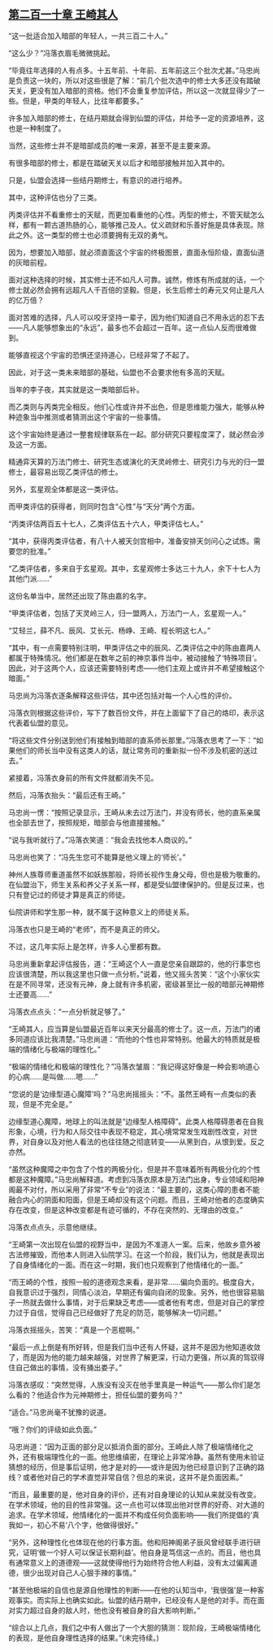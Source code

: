 ## [第二百一十章 王崎其人](https://www.xxbiquge.com/11_11207/9104539.html)


  “这一批适合加入暗部的年轻人，一共三百二十人。”

  “这么少？”冯落衣眉毛微微挑起。

  “毕竟往年选择的人有点多。十五年前、十年前、五年前这三个批次尤甚。”马忠尚是负责这一块的，所以对这些很是了解：“前几个批次选中的修士大多还没有踏破天关，更没有加入暗部的资格。他们不会重复参加评估，所以这一次就显得少了一些。但是，甲类的年轻人，比往年都要多。”

  许多加入暗部的修士，在结丹期就会得到仙盟的评估，并给予一定的资源培养，这也是一种制度了。

  当然，这些修士并不是暗部成员的唯一来源，甚至不是主要来源。

  有很多暗部的修士，都是在踏破天关以后才和暗部接触并加入其中的。

  只是，仙盟会选择一些结丹期修士，有意识的进行培养。

  其中，这种评估也分了三类。

  丙类评估并不看重修士的天赋，而更加看重他的心性。丙型的修士，不管天赋怎么样，都有一颗古道热肠的心，能够推己及人。仗义疏财和乐善好施是具体表现。除此之外。这一类型的修士也必须要拥有无双的勇气。

  因为，想要加入暗部，就必须直面这个宇宙的终极图景，直面永恒阶级，直面仙道的灰暗前程。

  面对这种选择的时候，其实修士还不如凡人可靠。诚然，修炼有所成就的话，一个修士就必然会拥有远超凡人千百倍的坚毅。但是，长生后修士的寿元又何止是凡人的亿万倍？

  面对苦难的选择，凡人可以咬牙坚持一辈子，因为他们知道自己不用永远的忍下去——凡人能够想象出的“永远”，最多也不会超过一百年。这一点仙人反而很难做到。

  能够直视这个宇宙的恐惧还坚持道心，已经非常了不起了。

  因此，对于这一类未来暗部的基础，仙盟也不会要求他有多高的天赋。

  当年的李子夜，其实就是这一类暗部后补。

  而乙类则与丙类完全相反。他们心性或许并不出色，但是思维能力强大，能够从种种迹象当中推测或者猜测出这个宇宙的一些事情。

  这个宇宙始终是通过一整套规律联系在一起。部分研究只要程度深了，就必然会涉及这一方面。

  精通弈天算的万法门修士、研究生态或演化的天灵岭修士、研究引力与光的归一盟修士，最容易出现乙类评估的修士。

  另外，玄星观全体都是这一类评估。

  而甲类评估的获得者，则同时包含“心性”与“天分”两个方面。

  “丙类评估两百五十七人，乙类评估五十六人，甲类评估七人。”

  “其中，获得丙类评估者，有八十人被天剑宫相中，准备安排天剑问心之试炼。需要您的批准。”

  “乙类评估者，多来自于玄星观。其中，玄星观修士多达三十九人，余下十七人为其他门派……”

  这份名单当中，居然还出现了陈由嘉的名字。

  “甲类评估者，包括了天灵岭三人，归一盟两人，万法门一人，玄星观一人。”

  “艾轻兰，薛不凡、辰风、艾长元、杨峥、王崎、程长明这七人。”

  “其中，有一点需要特别注明，甲类评估之中的辰风、乙类评估之中的陈由嘉两人都属于特殊情况。他们都是在数年之前的神京事件当中，被动接触了‘特殊项目’。因此，对于这两个人，应该还需要特别考虑——他们主观上或许并不希望接触这个暗面。”

  马忠尚为冯落衣逐条解释这些评估，其中还包括对每一个人心性的评价。

  冯落衣则根据这些评价，写下了数百份文件，并在上面留下了自己的烙印，表示这代表着仙盟的意见。

  “将这些文件分别送到他们有接触到暗部的直系师长那里。”冯落衣思考了一下：“如果他们的师长当中没有这类人的话，就让常务司的重新拟一份不涉及机密的送过去。”

  紧接着，冯落衣身前的所有文件就都消失不见。

  然后，冯落衣抬头：“最后还有王崎。”

  马忠尚一愣：“按照记录显示，王崎从未去过万法门，并没有师长，他的直系亲属也全部去世了，按照规矩，暗部会与他直接接触。”

  “说与我听就行了。”冯落衣笑道：“我会去找他本人商议的。”

  马忠尚也笑了：“冯先生您可不能算是他义理上的‘师长’。”

  神州人族尊师重道虽然不如妖族那般，将师长视作生身父母，但也是极为敬重的。在仙盟治下，师生关系和养父子关系一样，都是受仙盟律保护的。但是反过来，也只有登记过的师徒才算是真正的师徒。

  仙院讲师和学生那一种，就不属于这种意义上的师徒关系。

  冯落衣也只是王崎的“老师”，而不是真正的师父。

  不过，这几年实际上是怎样，许多人心里都有数。

  马忠尚重新拿起评估报告，道：“王崎这个人一直是您亲自跟踪的，他的行事您也应该很清楚，所以我这里也只做一点分析。”说着，他又摇头苦笑：“这个小家伙实在是不同寻常，还没有元神，身上就有许多机密，密级甚至比一般的暗部元神期修士还要高……”

  冯落衣点点头：“一点分析就足够了。”

  “王崎其人，应当算是仙盟最近百年以来天分最高的修士了。这一点，万法门的诸多同道应该比我清楚。”马忠尚道：“而他的个性也非常特别。他最大的特质就是极端的情绪化与极端的理性化。”

  “极端的情绪化和极端的理性化？”冯落衣皱眉：“我记得这好像是一种会影响道心的心病……是叫做……嗯……”

  “您说的是‘边缘型道心魔障’吗？”马忠尚摇摇头：“不。虽然王崎有一点类似的表现，但是不完全是。”

  边缘型道心魔障，地球上的叫法就是“边缘型人格障碍”。此类人格障碍患者在自我形象，心境，行为和人际交往中表现不稳定，其心境常常发生戏剧性改变，对世界，对自身以及对他人看法的也往往随之彻底转变——从黑到白，从恨到爱。反之亦然。

  “虽然这种魔障之中包含了个性的两极分化，但是并不意味着所有两极分化的个性都是这种魔障。”马忠尚解释道。考虑到冯落衣原本是万法门出身，专业领域和阳神阁最不对付，所以采用了非常“不专业”的说法：“最主要的，这类心障的患者不能融合内心的阴面和阳面，但是王崎却没有这个问题。而且，王崎对他者的态度确实存在改变，但是这种改变都是有迹可循的，不存在突然的、无理由的改变。”

  冯落衣点点头，示意他继续。

  “王崎第一次出现在仙盟的视野当中，是因为不准道人一案。后来，他故乡意外被古法修摧毁，而他本人则进入仙院学习。在这一个阶段，我们认为，他就是表现出了自身情绪化的一面。而在这一时期，我们也只观察到了他情绪化的一面。”

  “而王崎的个性，按照一般的道德观念来看，是非常……偏向负面的。极度自大，自我意识过于强烈，同情心淡泊，早期还有偏向自闭的现象。另外，他也很容易脑子一热就去做什么事情，对于后果缺乏考虑——或者他有考虑，但是对自己的掌控力过于自信，觉得自己已经做好了充足的防范，能够解决一切问题。”

  冯落衣摇摇头，苦笑：“真是一个恶棍啊。”

  “最后一点上倒是有所好转，但是我们当中还有人怀疑，这并不是因为他知道收敛了，而是因为他的能力越来越强，对世界了解更深，行动力更强，所以真的驾驭得住自己做出的事情，没有捅出娄子。”

  冯落衣感叹：“突然觉得，人族没有没灭在他手里真是一种运气——那么你们是怎么看的？他适合作为元神期修士，担任仙盟的要务吗？”

  “适合。”马忠尚毫不犹豫的说道。

  “哦？你们的评级如此负面。”

  马忠尚道：“因为正面的部分足以抵消负面的部分。王崎此人除了极端情绪化之外，还有极端理性化的一面。他思维缜密，在理论上非常冷静。虽然有使用未验证猜想的经历，但是事后证明，他才是对的——或许是因为他已经意识到了正确的路线？或者他对自己的学术直觉非常自信？但总的来说，这并不是负面因素。”

  “而且，最重要的是，他对自身的评价，还有对自身理论的认知从来就没有改变。在学术领域，他的目的性非常强。这一点也可以体现出他对世界的好奇、对大道的追求。在学术领域，他情绪化的一面并不构成任何负面影响——我们所提倡的‘真我如一，初心不易’八个字，他做得很好。”

  “另外，这种理性化也体现在他的行事方面。他和阳神阁弟子辰风曾经联手进行研究，证明‘做一个好人可以保证长期利益’。他自身是笃信这一点的。而且，他也具有通常意义上的道德观——这就使得他行为始终符合他人利益，没有太过偏离道德，很少出现对自己人心狠手辣的事情。”

  “甚至他极端的自信也是源自他理性的判断——在他的认知当中，‘我很强’是一种客观事实。而实际上也确实如此。仙盟的结丹期中，已经没有人是他的对手。而在面对实力超过自身的敌人时，他也没有被自身的自大影响判断。”

  “综合以上几点，我们之中有人做出了一个大胆的猜测：现阶段，王崎极端情绪化的表现，是他自身理性选择的结果。”(未完待续。)
